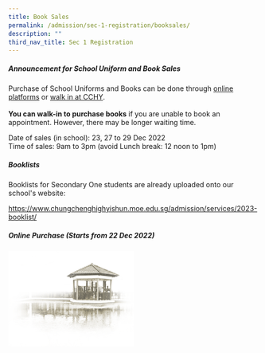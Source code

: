 ```yaml
---
title: Book Sales
permalink: /admission/sec-1-registration/booksales/
description: ""
third_nav_title: Sec 1 Registration
---
```

##### **Announcement for School Uniform and Book Sales**<br>
Purchase of School Uniforms and Books can be done through <u>online platforms</u> or <u>walk in at CCHY</u>.<br><br>
**You can walk-in to purchase books** if you are unable to book an appointment.  However, there may be longer waiting time.<br>

Date of sales (in school): 23, 27 to 29 Dec 2022<br>
Time of sales: 9am to 3pm (avoid Lunch break: 12 noon to 1pm)

##### **Booklists**<br>
Booklists for Secondary One students are already uploaded onto our school's website:<br>

https://www.chungchenghighyishun.moe.edu.sg/admission/services/2023-booklist/

##### **Online Purchase (Starts from 22 Dec 2022)**<br>





<img src="/images/pavilion.png" style="width:50%">